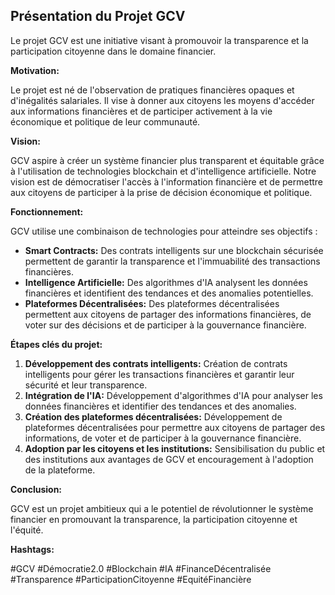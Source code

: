 

##  **Présentation du Projet GCV**

Le projet GCV est une initiative visant à promouvoir la transparence et la participation citoyenne dans le domaine financier. 

**Motivation:**

Le projet est né de l'observation de pratiques financières opaques et d'inégalités salariales. Il vise à donner aux citoyens les moyens d'accéder aux informations financières et de participer activement à la vie économique et politique de leur communauté.

**Vision:**

GCV aspire à créer un système financier plus transparent et équitable grâce à l'utilisation de technologies blockchain et d'intelligence artificielle. Notre vision est de démocratiser l'accès à l'information financière et de permettre aux citoyens de participer à la prise de décision économique et politique.

**Fonctionnement:**

GCV utilise une combinaison de technologies pour atteindre ses objectifs :

* **Smart Contracts:** Des contrats intelligents sur une blockchain sécurisée permettent de garantir la transparence et l'immuabilité des transactions financières.
* **Intelligence Artificielle:** Des algorithmes d'IA analysent les données financières et identifient des tendances et des anomalies potentielles.
* **Plateformes Décentralisées:** Des plateformes décentralisées permettent aux citoyens de partager des informations financières, de voter sur des décisions et de participer à la gouvernance financière.

**Étapes clés du projet:**

1. **Développement des contrats intelligents:** Création de contrats intelligents pour gérer les transactions financières et garantir leur sécurité et leur transparence.
2. **Intégration de l'IA:** Développement d'algorithmes d'IA pour analyser les données financières et identifier des tendances et des anomalies.
3. **Création des plateformes décentralisées:** Développement de plateformes décentralisées pour permettre aux citoyens de partager des informations, de voter et de participer à la gouvernance financière.
4. **Adoption par les citoyens et les institutions:** Sensibilisation du public et des institutions aux avantages de GCV et encouragement à l'adoption de la plateforme.

**Conclusion:**

GCV est un projet ambitieux qui a le potentiel de révolutionner le système financier en promouvant la transparence, la participation citoyenne et l'équité.

**Hashtags:**

#GCV #Démocratie2.0 #Blockchain #IA #FinanceDécentralisée #Transparence #ParticipationCitoyenne #EquitéFinancière



